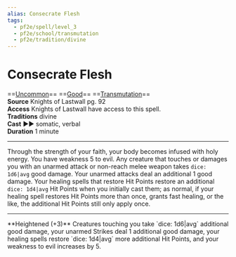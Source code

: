 ```yaml
---
alias: Consecrate Flesh
tags:
  - pf2e/spell/level_3
  - pf2e/school/transmutation
  - pf2e/tradition/divine
---
```


# Consecrate Flesh

==[Uncommon](Uncommon.md)== ==[Good](Good.md)== ==[Transmutation](Transmutation.md)==  
__Source__ Knights of Lastwall pg. 92  
**Access** Knights of Lastwall have access to this spell.  
**Traditions** divine  
**Cast** ►► somatic, verbal  
**Duration** 1 minute

---

Through the strength of your faith, your body becomes infused with holy energy. You have weakness 5 to evil. Any creature that touches or damages you with an unarmed attack or non-reach melee weapon takes `dice: 1d6|avg` good damage. Your unarmed attacks deal an additional 1 good damage. Your healing spells that restore Hit Points restore an additional `dice: 1d4|avg` Hit Points when you initially cast them; as normal, if your healing spell restores Hit Points more than once, grants fast healing, or the like, the additional Hit Points still only apply once.

<hr>
**Heightened (+3)** Creatures touching you take `dice: 1d6|avg` additional good damage, your unarmed Strikes deal 1 additional good damage, your healing spells restore `dice: 1d4|avg` more additional Hit Points, and your weakness to evil increases by 5.
